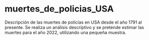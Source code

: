 # muertes_de_policias_USA
Descripción de las muertes de policías en USA desde el año 1791 al presente. 
Se realiza un análisis descriptivo y se pretende estimar las muertes para el año 2022, utilizando una pequeña muestra.
